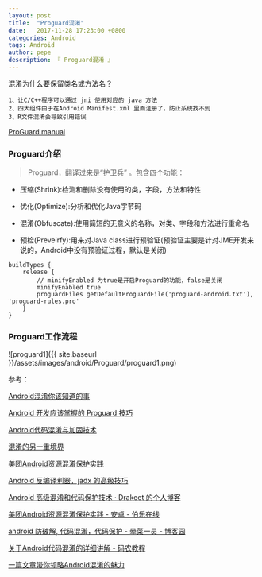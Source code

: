 ```yaml
---
layout: post
title:  "Proguard混淆"
date:   2017-11-28 17:23:00 +0800
categories: Android
tags: Android
author: pepe
description: 『 Proguard混淆 』
---
```


混淆为什么要保留类名或方法名？
    
    1、让C/C++程序可以通过 jni 使用对应的 java 方法
    2、四大组件由于在Android Manifest.xml 里面注册了，防止系统找不到
    3、R文件混淆会导致引用错误
 
[ProGuard manual](https://www.guardsquare.com/en/products/proguard/manual/usage)
 
### **Proguard介绍** 
   
> Proguard，翻译过来是“护卫兵” 。包含四个功能：

* 压缩(Shrink):检测和删除没有使用的类，字段，方法和特性

* 优化(Optimize):分析和优化Java字节码

* 混淆(Obfuscate):使用简短的无意义的名称，对类、字段和方法进行重命名

* 预检(Preveirfy):用来对Java class进行预验证(预验证主要是针对JME开发来说的，Android中没有预验证过程，默认是关闭)
   
```
buildTypes {
    release {
        // minifyEnabled 为true是开启Proguard的功能，false是关闭
        minifyEnabled true
        proguardFiles getDefaultProguardFile('proguard-android.txt'), 'proguard-rules.pro'
    }
}
```
 
### **Proguard工作流程** 

![proguard1]({{ site.baseurl }}/assets/images/android/Proguard/proguard1.png)























参考：

[Android混淆你该知道的事](https://www.jianshu.com/p/60e82aafcfd0)

[Android 开发应该掌握的 Proguard 技巧](https://mp.weixin.qq.com/s/sFPnK_nvNQOWRK3rd3XnZw)

[Android代码混淆与加固技术](https://www.imooc.com/learn/879)

[混淆的另一重境界](https://mp.weixin.qq.com/s/rpDFA-h5t2RA9Dih3gVqVA)

[美团Android资源混淆保护实践](https://tech.meituan.com/mt-android-resource-obfuscation.html)

[Android 反编译利器，jadx 的高级技巧](https://mp.weixin.qq.com/s/8ayLeGavaYfMxqLoTxFIlQ)

[Android 高级混淆和代码保护技术 · Drakeet 的个人博客](https://blog.csdn.net/hqiangtai/article/details/76037244)

[美团Android资源混淆保护实践 - 安卓 - 伯乐在线](http://android.jobbole.com/81915/)

[android 防破解, 代码混淆，代码保护 - 晕菜一员 - 博客园](https://www.cnblogs.com/CharlesGrant/p/7544311.html)

[关于Android代码混淆的详细讲解 - 码农教程](http://www.manongjc.com/article/1598.html)

[一篇文章带你领略Android混淆的魅力](https://mp.weixin.qq.com/s/Rr0atgupgoeHOEV3-20WqQ)